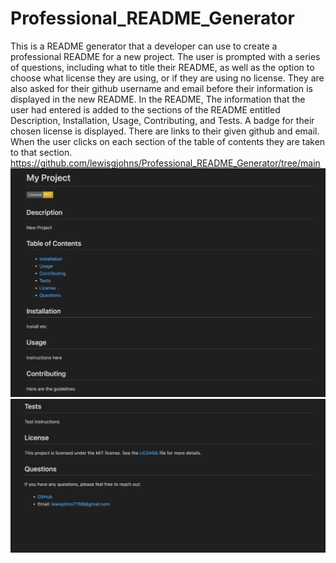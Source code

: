 # Professional_README_Generator
This is a README generator that a developer can use to create a professional README for a new project.
The user is prompted with a series of questions, including what to title their README, as well as the option to choose what license they are using, or if they are using no license. 
They are also asked for their github username and email before their information is displayed in the new README. 
In the README, The information that the user had entered is added to the sections of the README entitled Description, Installation, Usage, Contributing, and Tests. A badge for their chosen license is displayed. 
There are links to their given github and email. When the user clicks on each section of the table of contents they are taken to that section. 
https://github.com/lewisgjohns/Professional_README_Generator/tree/main
![alt text](image.png)
![alt text](image-1.png)



